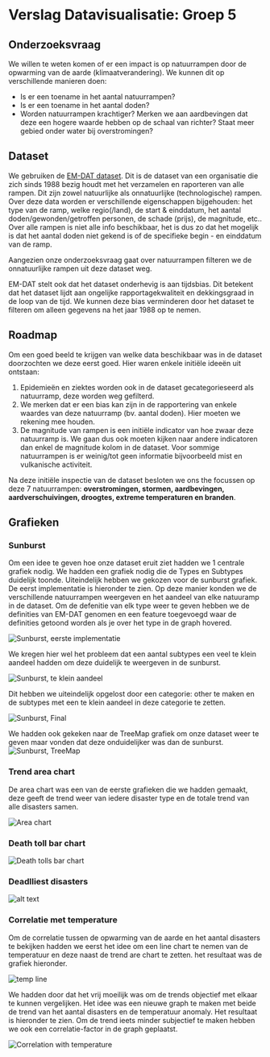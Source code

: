 # Verslag Datavisualisatie: Groep 5

## Onderzoeksvraag

We willen te weten komen of er een impact is op natuurrampen door de opwarming van de aarde (klimaatverandering). We kunnen dit op verschillende manieren doen:
- Is er een toename in het aantal natuurrampen?
- Is er een toename in het aantal doden?
- Worden natuurrampen krachtiger? Merken we aan aardbevingen dat deze een hogere waarde hebben op de schaal van richter? Staat meer gebied onder water bij overstromingen?

## Dataset

We gebruiken de [EM-DAT dataset](https://www.emdat.be/). Dit is de dataset van een organisatie die zich sinds 1988 bezig houdt met het verzamelen en raporteren van alle rampen. Dit zijn zowel natuurlijke als onnatuurlijke (technologische) rampen. 
Over deze data worden er verschillende eigenschappen bijgehouden: het type van de ramp, welke regio(/land), de start & einddatum, het aantal doden/gewonden/getroffen personen, de schade (prijs), de magnitude, etc.. 
Over alle rampen is niet alle info beschikbaar, het is dus zo dat het mogelijk is dat het aantal doden niet gekend is of de specifieke begin - en einddatum van de ramp.

Aangezien onze onderzoeksvraag gaat over natuurrampen filteren we de onnatuurlijke rampen uit deze dataset weg. 

EM-DAT stelt ook dat het dataset onderhevig is aan tijdsbias. Dit betekent dat het dataset lijdt aan ongelijke rapportagekwaliteit en dekkingsgraad in de loop van de tijd. We kunnen deze bias verminderen door het dataset te filteren om alleen gegevens na het jaar 1988 op te nemen.

## Roadmap

Om een goed beeld te krijgen van welke data beschikbaar was in de dataset doorzochten we deze eerst goed. Hier waren enkele initiële ideeën uit ontstaan:
1. Epidemieën en ziektes worden ook in de dataset gecategorieseerd als natuurramp, deze worden weg gefilterd.
2. We merken dat er een bias kan zijn in de rapportering van enkele waardes van deze natuurramp (bv. aantal doden). Hier moeten we rekening mee houden.
3. De magnitude van rampen is een initiële indicator van hoe zwaar deze natuurramp is. We gaan dus ook moeten kijken naar andere indicatoren dan enkel de magnitude kolom in de dataset. Voor sommige natuurrampen is er weinig/tot geen informatie bijvoorbeeld mist en vulkanische activiteit.

Na deze initiële inspectie van de dataset besloten we ons the focussen op deze 7 natuurrampen: **overstromingen, stormen, aardbevingen, aardverschuivingen, droogtes, extreme temperaturen en branden**.

## Grafieken
### Sunburst
Om een idee te geven hoe onze dataset eruit ziet hadden we 1 centrale grafiek nodig. We hadden een grafiek nodig die de Types en Subtypes duidelijk toonde. Uiteindelijk hebben we gekozen voor de sunburst grafiek. De eerst implementatie is hieronder te zien. Op deze manier konden we de verschillende natuurrampen weergeven en het aandeel van elke natuuramp in de dataset. Om de defenitie van elk type weer te geven hebben we de definities van EM-DAT genomen en een feature toegevoegd waar de definities getoond worden als je over het type in de graph hovered.

![Sunburst, eerste implementatie](/Assets/Selection_015.png)

We kregen hier wel het probleem dat een aantal subtypes een veel te klein aandeel hadden om deze duidelijk te weergeven in de sunburst.

![Sunburst, te klein aandeel](/Assets/Selection_016.png)

Dit hebben we uiteindelijk opgelost door een categorie: other te maken en de subtypes met een te klein aandeel in deze categorie te zetten.

![Sunburst, Final](/Assets/Selection_014.png)

We hadden ook gekeken naar de TreeMap grafiek om onze dataset weer te geven maar vonden dat deze onduidelijker was dan de sunburst.
![Sunburst, TreeMap](/Assets/image.png)


### Trend area chart
De area chart was een van de eerste grafieken die we hadden gemaakt, deze geeft de trend weer van iedere disaster type en de totale trend van alle disasters samen.

![Area chart](/Assets/area-chart.png)

### Death toll bar chart

![Death tolls bar chart](/Assets/Death-tolls.png)

### Deadlliest disasters

![alt text](/Assets/Deadliest_all.png)

### Correlatie met temperature
Om de correlatie tussen de opwarming van de aarde en het aantal disasters te bekijken hadden we eerst het idee om een line chart te nemen van de temperatuur en deze naast de trend are chart te zetten. het resultaat was de grafiek hieronder.

![temp line](/Assets/temp_line.png)

We hadden door dat het vrij moeilijk was om de trends objectief met elkaar te kunnen vergelijken. Het idee was een nieuwe graph te maken met beide de trend van het aantal disasters en de temperatuur anomaly. Het resultaat is hieronder te zien. Om de trend ieets minder subjectief te maken hebben we ook een correlatie-factor in de graph geplaatst.

![Correlation with temperature](/Assets/corr_all.png)